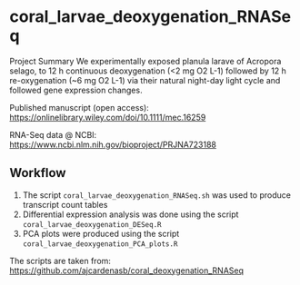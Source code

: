 # coral_larvae_deoxygenation_RNASeq

Project Summary
We experimentally exposed planula larave of Acropora selago, to 12 h continuous deoxygenation (<2 mg O2 L-1) followed by 12 h re-oxygenation (~6 mg O2 L-1) via their natural night-day light cycle and followed gene expression changes.

Published manuscript (open access): https://onlinelibrary.wiley.com/doi/10.1111/mec.16259

RNA-Seq data @ NCBI: https://www.ncbi.nlm.nih.gov/bioproject/PRJNA723188 


## Workflow
1. The script `coral_larvae_deoxygenation_RNASeq.sh` was used to produce transcript count tables
2. Differential expression analysis was done using the script `coral_larvae_deoxygenation_DESeq.R`
3. PCA plots were produced using the script `coral_larvae_deoxygenation_PCA_plots.R`

The scripts are taken from: https://github.com/ajcardenasb/coral_deoxygenation_RNASeq

